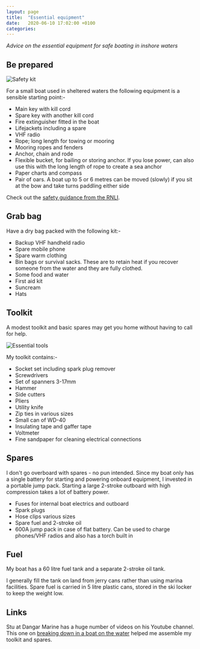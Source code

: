 ```yaml
---
layout: page
title:  "Essential equipment"
date:   2020-06-10 17:02:00 +0100
categories:
---
```

*Advice on the essential equipment for safe boating in inshore waters*

## Be prepared

![Safety kit](/budget-boating/images/safety.png)

For a small boat used in sheltered waters the following equipment is a sensible starting point:-
- Main key with kill cord
- Spare key with another kill cord
- Fire extinguisher fitted in the boat
- Lifejackets including a spare
- VHF radio
- Rope; long length for towing or mooring
- Mooring ropes and fenders
- Anchor, chain and rode
- Flexible bucket, for bailing or storing anchor. If you lose power, can also use this with the long length of rope to create a sea anchor
- Paper charts and compass
- Pair of oars. A boat up to 5 or 6 metres can be moved (slowly) if you sit at the bow and take turns paddling either side

Check out the [safety guidance from the RNLI](https://rnli.org/safety/choose-your-activity/yacht-sailing-and-motorboating#).

## Grab bag
Have a dry bag packed with the following kit:-
- Backup VHF handheld radio
- Spare mobile phone
- Spare warm clothing
- Bin bags or survival sacks. These are to retain heat if you recover someone from the water and they are fully clothed.
- Some food and water
- First aid kit
- Suncream
- Hats

## Toolkit
A modest toolkit and basic spares may get you home without having to call for help.

![Essential tools](/budget-boating/images/tools.png)

My toolkit contains:-
- Socket set including spark plug remover
- Screwdrivers
- Set of spanners 3-17mm
- Hammer
- Side cutters
- Pliers
- Utility knife
- Zip ties in various sizes
- Small can of WD-40
- Insulating tape and gaffer tape
- Voltmeter
- Fine sandpaper for cleaning electrical connections

## Spares
I don't go overboard with spares - no pun intended. Since my boat only has a single battery for starting and powering onboard equipment, I invested in a portable jump pack. Starting a large 2-stroke outboard with high compression takes a lot of battery power.

- Fuses for internal boat electrics and outboard
- Spark plugs
- Hose clips various sizes
- Spare fuel and 2-stroke oil
- 600A jump pack in case of flat battery. Can be used to charge phones/VHF radios and also has a torch built in

## Fuel
My boat has a 60 litre fuel tank and a separate 2-stroke oil tank.

I generally fill the tank on land from jerry cans rather than using marina facilities. Spare fuel is carried in 5 litre plastic cans, stored in the ski locker to keep the weight low.

## Links
Stu at Dangar Marine has a huge number of videos on his Youtube channel. This one on [breaking down in a boat on the water](https://www.youtube.com/watch?v=5xBYobX9fHg) helped me assemble my toolkit and spares.
